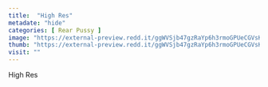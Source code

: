 ```yaml
---
title:  "High Res"
metadate: "hide"
categories: [ Rear Pussy ]
image: "https://external-preview.redd.it/ggWVSjb47gzRaYp6h3rmoGPUeCGVsKvTSkj93Cm5Gjk.jpg?auto=webp&s=670aead1fd0a8f5ad5fbe315feefec9e0438e021"
thumb: "https://external-preview.redd.it/ggWVSjb47gzRaYp6h3rmoGPUeCGVsKvTSkj93Cm5Gjk.jpg?width=1080&crop=smart&auto=webp&s=c98fb6ffb1957b54994bf6119034eb28eb241e41"
visit: ""
---
```

High Res
